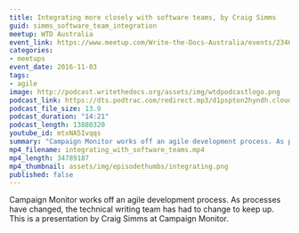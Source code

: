 ```yaml
---
title: Integrating more closely with software teams, by Craig Simms
guid: simms_software_team_integration
meetup: WTD Australia
event_link: https://www.meetup.com/Write-the-Docs-Australia/events/234610168/
categories:
- meetups
event_date: 2016-11-03
tags:
- agile
image: http://podcast.writethedocs.org/assets/img/wtdpodcastlogo.png
podcast_link: https://dts.podtrac.com/redirect.mp3/d1pspton2hyndh.cloudfront.net/integrating_with_software_teams.mp3
podcast_file_size: 13.9
podcast_duration: "14:21"
podcast_length: 13880320
youtube_id: mtxNA5Ivqqs
summary: "Campaign Monitor works off an agile development process. As processes have changed, the technical writing team has had to change to keep up. This is a presentation by Craig Simms at Campaign Monitor. This is a presentation by Craig Simms at Campaign Monitor."
mp4_filename: integrating_with_software_teams.mp4
mp4_length: 34789187
mp4_thumbnail: assets/img/episodethumbs/integrating.png
published: false
---
```


Campaign Monitor works off an agile development process. As processes have changed, the technical writing team has had to change to keep up. This is a presentation by Craig Simms at Campaign Monitor.
